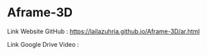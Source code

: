 # Aframe-3D

Link Website GitHub : 
https://lailazuhria.github.io/Aframe-3D/ar.html

Link Google Drive Video :
